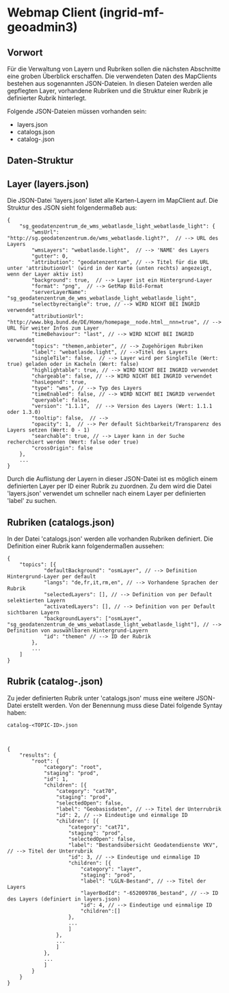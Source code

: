 Webmap Client (ingrid-mf-geoadmin3)
============= 

Vorwort
----------

Für die Verwaltung von Layern und Rubriken sollen die nächsten Abschnitte eine groben Überblick erschaffen. Die verwendeten Daten des MapClients bestehen aus sogenannten JSON-Dateien. In diesen Dateien werden alle gepflegten Layer, vorhandene Rubriken und die Struktur einer Rubrik je definierter Rubrik hinterlegt. 

Folgende JSON-Dateien müssen vorhanden sein:

- layers.json 
- catalogs.json
- catalog-<TOPICS-ID>.json 

Daten-Struktur
----------

## Layer (layers.json)

Die JSON-Datei 'layers.json' listet alle Karten-Layern im MapClient auf. Die Struktur des JSON sieht folgendermaßeb aus:

    {
        "sg_geodatenzentrum_de_wms_webatlasde_light_webatlasde_light": {
            "wmsUrl": "http://sg.geodatenzentrum.de/wms_webatlasde.light?",  // --> URL des Layers
            "wmsLayers": "webatlasde.light",  // --> 'NAME' des Layers
            "gutter": 0,
            "attribution": "geodatenzentrum", // --> Titel für die URL unter 'attributionUrl' (wird in der Karte (unten rechts) angezeigt, wenn der Layer aktiv ist)
            "background": true,  // --> Layer ist ein Hintergrund-Layer 
            "format": "png",  // --> GetMap Bild-Format
            "serverLayerName": "sg_geodatenzentrum_de_wms_webatlasde_light_webatlasde_light",
            "selectbyrectangle": true, // --> WIRD NICHT BEI INGRID verwendet
            "attributionUrl": "http://www.bkg.bund.de/DE/Home/homepage__node.html__nnn=true", // --> URL für weiter Infos zum Layer
            "timeBehaviour": "last", // --> WIRD NICHT BEI INGRID verwendet
            "topics": "themen,anbieter", // --> Zugehörigen Rubriken
            "label": "webatlasde.light", // -->Titel des Layers
            "singleTile": false,  // --> Layer wird per SingleTile (Wert: true) geladen oder in Kacheln (Wert: false)
            "highlightable": true, // --> WIRD NICHT BEI INGRID verwendet
            "chargeable": false, // --> WIRD NICHT BEI INGRID verwendet
            "hasLegend": true,
            "type": "wms", // --> Typ des Layers
            "timeEnabled": false, // --> WIRD NICHT BEI INGRID verwendet
            "queryable": false,
            "version": "1.1.1",  // --> Version des Layers (Wert: 1.1.1 oder 1.3.0)
            "tooltip": false,  // -->
            "opacity": 1,  // --> Per default Sichtbarkeit/Transparenz des Layers setzen (Wert: 0 - 1)
            "searchable": true, // --> Layer kann in der Suche recherchiert werden (Wert: false oder true)
            "crossOrigin": false
        },
        ... 
    }

Durch die Auflistung der Layern in dieser JSON-Datei ist es möglich einem definierten Layer per ID einer Rubrik zu zuordnen. Zu dem wird die Datei 'layers.json' verwendet um schneller nach einem Layer per definierten 'label' zu suchen. 

## Rubriken (catalogs.json)

In der Datei 'catalogs.json' werden alle vorhanden Rubriken definiert. Die Definition einer Rubrik kann folgendermaßen aussehen:

    {
        "topics": [{
                "defaultBackground": "osmLayer", // --> Definition Hintergrund-Layer per default
                "langs": "de,fr,it,rm,en", // --> Vorhandene Sprachen der Rubrik
                "selectedLayers": [], // --> Definition von per Default selektierten Layern
                "activatedLayers": [], // --> Definition von per Default sichtbaren Layern
                "backgroundLayers": ["osmLayer", "sg_geodatenzentrum_de_wms_webatlasde_light_webatlasde_light"], // --> Definition von auswählbaren Hintergrund-Layern
                "id": "themen" // --> ID der Rubrik
            },
            ...
        ]
    }

## Rubrik (catalog-<TOPIC-ID>.json)

Zu jeder definierten Rubrik unter 'catalogs.json' muss eine weitere JSON-Datei erstellt werden. Von der Benennung muss diese Datei folgende Syntay haben:

    catalog-<TOPIC-ID>.json



    {
        "results": {
            "root": {
                "category": "root",
                "staging": "prod",
                "id": 1,
                "children": [{
                    "category": "cat70",
                    "staging": "prod",
                    "selectedOpen": false, 
                    "label": "Geobasisdaten", // --> Titel der Unterrubrik
                    "id": 2, // --> Eindeutige und einmalige ID 
                    "children": [{
                        "category": "cat71",
                        "staging": "prod",
                        "selectedOpen": false,
                        "label": "Bestandsübersicht Geodatendienste VKV", // --> Titel der Unterrubrik
                        "id": 3, // --> Eindeutige und einmalige ID 
                        "children": [{
                            "category": "layer",
                            "staging": "prod",
                            "label": "LGLN-Bestand", // --> Titel der Layers
                            "layerBodId": "-652009786_bestand", // --> ID des Layers (definiert in layers.json)
                            "id": 4, // --> Eindeutige und einmalige ID 
                            "children":[]
                        },
                        ...
                        ]
                    },
                    ...
                    ]
                },
                ...
                ]
            }
        }
    }
